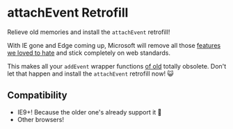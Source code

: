 attachEvent Retrofill
=====================

Relieve old memories and install the `attachEvent` retrofill! 

With IE gone and Edge coming up, Microsoft will remove all those [features we loved to hate](https://blogs.windows.com/msedgedev/2015/05/06/a-break-from-the-past-part-2-saying-goodbye-to-activex-vbscript-attachevent/) and stick completely on web standards. 

This makes all your `addEvent` wrapper functions [of old](http://jsfiddle.net/desandro/HFffq/) totally obsolete. Don't let that happen and install the `attachEvent` retrofill now! :smiley_cat:

## Compatibility

* IE9+! Because the older one's already support it :metal:
* Other browsers!
